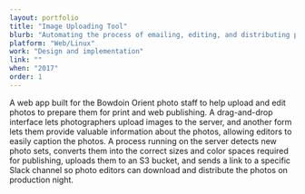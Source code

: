 ```yaml
---
layout: portfolio
title: "Image Uploading Tool"
blurb: "Automating the process of emailing, editing, and distributing photos among Bowdoin Orient staff members."
platform: "Web/Linux"
work: "Design and implementation"
link: ""
when: "2017"
order: 1
---
```


A web app built for the Bowdoin Orient photo staff to help upload and edit photos to prepare them for print and web publishing. A drag-and-drop interface lets photographers upload images to the server, and another form lets them provide valuable information about the photos, allowing editors to easily caption the photos. A process running on the server detects new photo sets, converts them into the correct sizes and color spaces required for publishing, uploads them to an S3 bucket, and sends a link to a specific Slack channel so photo editors can download and distribute the photos on production night.